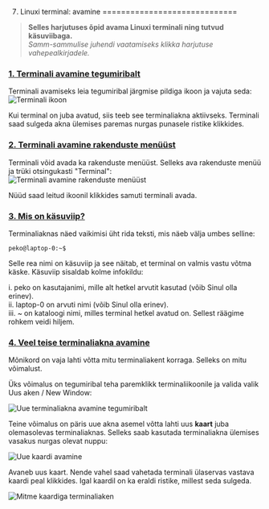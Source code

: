 



 7. Linuxi terminal: avamine
=============================











> 
> 
> **Selles harjutuses õpid avama Linuxi terminali ning tutvud käsuviibaga.**  
> *Samm-sammulise juhendi vaatamiseks klikka harjutuse vahepealkirjadele.*
> 
> 
> 
> 



### [**1. Terminali avamine tegumiribalt**](#)






 Terminali avamiseks leia tegumiribal järgmise pildiga ikoon ja vajuta seda:  
![Terminali ikoon](https://sisu.ut.ee/sites/default/files/rosak/files/terminaliikoon.png)




 Kui terminal on juba avatud, siis teeb see terminaliakna aktiivseks. Terminali saad sulgeda akna ülemises paremas nurgas punasele ristike klikkides.









### [**2. Terminali avamine rakenduste menüüst**](#)






 Terminali võid avada ka rakenduste menüüst. Selleks ava rakenduste menüü ja trüki otsingukasti "Terminal":  
![Terminali avamine rakenduste menüüst](https://sisu.ut.ee/sites/default/files/rosak/files/terminal-otsing.png)




 Nüüd saad leitud ikoonil klikkides samuti terminali avada.









### [**3. Mis on käsuviip?**](#)






 Terminaliaknas näed vaikimisi üht rida teksti, mis näeb välja umbes selline:




```
peko@laptop-0:~$
```


 Selle rea nimi on käsuviip ja see näitab, et terminal on valmis vastu võtma käske. Käsuviip sisaldab kolme infokildu:




 i. peko on kasutajanimi, mille alt hetkel arvutit kasutad (võib Sinul olla erinev).  
ii. laptop-0 on arvuti nimi (võib Sinul olla erinev).  
iii. ~ on kataloogi nimi, milles terminal hetkel avatud on. Sellest räägime rohkem veidi hiljem.









### [**4. Veel teise terminaliakna avamine**](#)






 Mõnikord on vaja lahti võtta mitu terminaliakent korraga. Selleks on mitu võimalust.




 Üks võimalus on tegumiribal teha paremklikk terminaliikoonile ja valida valik Uus aken / New Window:




![Uue terminaliakna avamine tegumiribalt](https://sisu.ut.ee/sites/default/files/rosak/files/uusaken.png)




 Teine võimalus on päris uue akna asemel võtta lahti uus **kaart** juba olemasolevas terminaliaknas. Selleks saab kasutada terminaliakna ülemises vasakus nurgas olevat nuppu:




![Uue kaardi avamine](https://sisu.ut.ee/sites/default/files/rosak/files/uusaken-vaike.png)




 Avaneb uus kaart. Nende vahel saad vahetada terminali ülaservas vastava kaardi peal klikkides. Igal kaardil on ka eraldi ristike, millest seda sulgeda.




![Mitme kaardiga terminaliaken](https://sisu.ut.ee/sites/default/files/rosak/files/mitukaarti.png)








